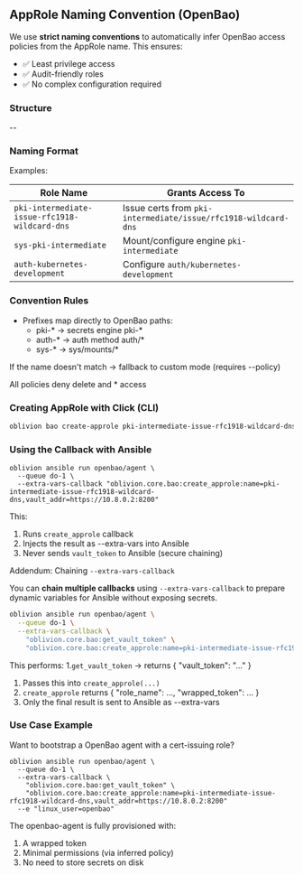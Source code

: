 ## AppRole Naming Convention (OpenBao)

We use **strict naming conventions** to automatically infer OpenBao access policies from the AppRole name. This ensures:

- ✅ Least privilege access
- ✅ Audit-friendly roles
- ✅ No complex configuration required

### Structure
<capability>-<type>-<target>

### Naming Format
Examples:

| Role Name                                 | Grants Access To                          |
|-------------------------------------------|-------------------------------------------|
| `pki-intermediate-issue-rfc1918-wildcard-dns`          | Issue certs from `pki-intermediate/issue/rfc1918-wildcard-dns` |
| `sys-pki-intermediate`                    | Mount/configure engine `pki-intermediate` |
| `auth-kubernetes-development`             | Configure `auth/kubernetes-development`   |

### Convention Rules

* Prefixes map directly to OpenBao paths:
    * pki-* → secrets engine pki-*
    * auth-* → auth method auth/*
    * sys-* → sys/mounts/*

If the name doesn't match → fallback to custom mode (requires --policy)

All policies deny delete and * access

### Creating AppRole with Click (CLI)

```bash
oblivion bao create-approle pki-intermediate-issue-rfc1918-wildcard-dns --vault-addr https://10.8.0.2:8200
```

### Using the Callback with Ansible
```
oblivion ansible run openbao/agent \
  --queue do-1 \
  --extra-vars-callback "oblivion.core.bao:create_approle:name=pki-intermediate-issue-rfc1918-wildcard-dns,vault_addr=https://10.8.0.2:8200"
```
This:
1. Runs `create_approle` callback
1. Injects the result as --extra-vars into Ansible
1. Never sends `vault_token` to Ansible (secure chaining)

Addendum: Chaining `--extra-vars-callback`

You can **chain multiple callbacks** using `--extra-vars-callback` to prepare dynamic variables for Ansible without exposing secrets.

```bash
oblivion ansible run openbao/agent \
  --queue do-1 \
  --extra-vars-callback \
    "oblivion.core.bao:get_vault_token" \
    "oblivion.core.bao:create_approle:name=pki-intermediate-issue-rfc1918-wildcard-dns,vault_addr=https://10.8.0.2:8200"
```

This performs:
1.`get_vault_token` → returns { "vault_token": "..." }
1. Passes this into `create_approle(...)`
1. `create_approle` returns { "role_name": ..., "wrapped_token": ... }
1. Only the final result is sent to Ansible as --extra-vars

### Use Case Example
Want to bootstrap a OpenBao agent with a cert-issuing role?
```
oblivion ansible run openbao/agent \
  --queue do-1 \
  --extra-vars-callback \
    "oblivion.core.bao:get_vault_token" \
    "oblivion.core.bao:create_approle:name=pki-intermediate-issue-rfc1918-wildcard-dns,vault_addr=https://10.8.0.2:8200"
  --e "linux_user=openbao"
```

The openbao-agent is fully provisioned with:
1. A wrapped token
1. Minimal permissions (via inferred policy)
1. No need to store secrets on disk

